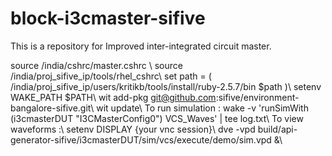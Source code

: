 # block-i3cmaster-sifive
This is a repository for Improved inter-integrated circuit master.

source /india/cshrc/master.cshrc \\
source /india/proj_sifive_ip/tools/rhel_cshrc\\
set path = ( /india/proj_sifive_ip/users/kritikb/tools/install/ruby-2.5.7/bin $path )\\
setenv WAKE_PATH $PATH\\
wit add-pkg git@github.com:sifive/environment-bangalore-sifive.git\\
wit update\\
To run simulation : wake -v 'runSimWith (i3cmasterDUT "I3CMasterConfig0") VCS_Waves' | tee log.txt\\
To view waveforms :\\
setenv DISPLAY {your vnc session}\\
dve -vpd build/api-generator-sifive/i3cmasterDUT/sim/vcs/execute/demo/sim.vpd &\\
